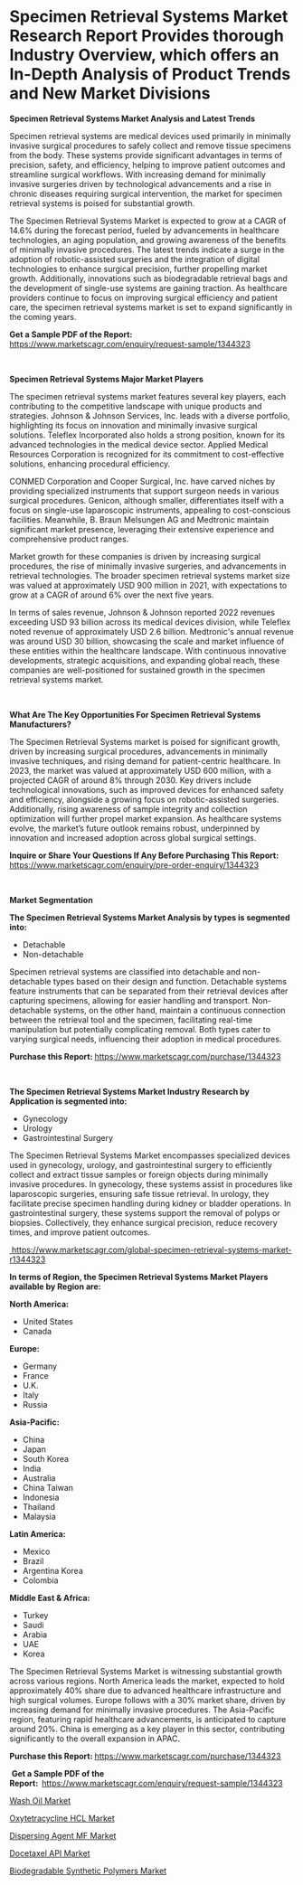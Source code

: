 <p><h1>Specimen Retrieval Systems Market Research Report Provides thorough Industry Overview, which offers an In-Depth Analysis of Product Trends and New Market Divisions</h1></p><p><strong>Specimen Retrieval Systems Market Analysis and Latest Trends</strong></p>
<p><p>Specimen retrieval systems are medical devices used primarily in minimally invasive surgical procedures to safely collect and remove tissue specimens from the body. These systems provide significant advantages in terms of precision, safety, and efficiency, helping to improve patient outcomes and streamline surgical workflows. With increasing demand for minimally invasive surgeries driven by technological advancements and a rise in chronic diseases requiring surgical intervention, the market for specimen retrieval systems is poised for substantial growth.</p><p>The Specimen Retrieval Systems Market is expected to grow at a CAGR of 14.6% during the forecast period, fueled by advancements in healthcare technologies, an aging population, and growing awareness of the benefits of minimally invasive procedures. The latest trends indicate a surge in the adoption of robotic-assisted surgeries and the integration of digital technologies to enhance surgical precision, further propelling market growth. Additionally, innovations such as biodegradable retrieval bags and the development of single-use systems are gaining traction. As healthcare providers continue to focus on improving surgical efficiency and patient care, the specimen retrieval systems market is set to expand significantly in the coming years.</p></p>
<p><strong>Get a Sample PDF of the Report:&nbsp;</strong> <a href="https://www.marketscagr.com/enquiry/request-sample/1344323?utm_campaign=1869&utm_medium=2&utm_source=Github&utm_content=ia&utm_term=11122024&utm_id=specimen-retrieval-systems">https://www.marketscagr.com/enquiry/request-sample/1344323</a></p>
<p>&nbsp;</p>
<p><strong>Specimen Retrieval Systems Major Market Players</strong></p>
<p><p>The specimen retrieval systems market features several key players, each contributing to the competitive landscape with unique products and strategies. Johnson & Johnson Services, Inc. leads with a diverse portfolio, highlighting its focus on innovation and minimally invasive surgical solutions. Teleflex Incorporated also holds a strong position, known for its advanced technologies in the medical device sector. Applied Medical Resources Corporation is recognized for its commitment to cost-effective solutions, enhancing procedural efficiency.</p><p>CONMED Corporation and Cooper Surgical, Inc. have carved niches by providing specialized instruments that support surgeon needs in various surgical procedures. Genicon, although smaller, differentiates itself with a focus on single-use laparoscopic instruments, appealing to cost-conscious facilities. Meanwhile, B. Braun Melsungen AG and Medtronic maintain significant market presence, leveraging their extensive experience and comprehensive product ranges.</p><p>Market growth for these companies is driven by increasing surgical procedures, the rise of minimally invasive surgeries, and advancements in retrieval technologies. The broader specimen retrieval systems market size was valued at approximately USD 900 million in 2021, with expectations to grow at a CAGR of around 6% over the next five years.</p><p>In terms of sales revenue, Johnson & Johnson reported 2022 revenues exceeding USD 93 billion across its medical devices division, while Teleflex noted revenue of approximately USD 2.6 billion. Medtronic's annual revenue was around USD 30 billion, showcasing the scale and market influence of these entities within the healthcare landscape. With continuous innovative developments, strategic acquisitions, and expanding global reach, these companies are well-positioned for sustained growth in the specimen retrieval systems market.</p></p>
<p>&nbsp;</p>
<p><strong>What Are The Key Opportunities For Specimen Retrieval Systems Manufacturers?</strong></p>
<p><p>The Specimen Retrieval Systems market is poised for significant growth, driven by increasing surgical procedures, advancements in minimally invasive techniques, and rising demand for patient-centric healthcare. In 2023, the market was valued at approximately USD 600 million, with a projected CAGR of around 8% through 2030. Key drivers include technological innovations, such as improved devices for enhanced safety and efficiency, alongside a growing focus on robotic-assisted surgeries. Additionally, rising awareness of sample integrity and collection optimization will further propel market expansion. As healthcare systems evolve, the market’s future outlook remains robust, underpinned by innovation and increased adoption across global surgical settings.</p></p>
<p><strong>Inquire or Share Your Questions If Any Before Purchasing This Report:</strong> <a href="https://www.marketscagr.com/enquiry/pre-order-enquiry/1344323?utm_campaign=1869&utm_medium=2&utm_source=Github&utm_content=ia&utm_term=11122024&utm_id=specimen-retrieval-systems">https://www.marketscagr.com/enquiry/pre-order-enquiry/1344323</a></p>
<p>&nbsp;</p>
<p><strong>Market Segmentation</strong></p>
<p><strong>The Specimen Retrieval Systems Market Analysis by types is segmented into:</strong></p>
<p><ul><li>Detachable</li><li>Non-detachable</li></ul></p>
<p><p>Specimen retrieval systems are classified into detachable and non-detachable types based on their design and function. Detachable systems feature instruments that can be separated from their retrieval devices after capturing specimens, allowing for easier handling and transport. Non-detachable systems, on the other hand, maintain a continuous connection between the retrieval tool and the specimen, facilitating real-time manipulation but potentially complicating removal. Both types cater to varying surgical needs, influencing their adoption in medical procedures.</p></p>
<p><strong>Purchase this Report:&nbsp;</strong><a href="https://www.marketscagr.com/purchase/1344323?utm_campaign=1869&utm_medium=2&utm_source=Github&utm_content=ia&utm_term=11122024&utm_id=specimen-retrieval-systems">https://www.marketscagr.com/purchase/1344323</a></p>
<p>&nbsp;</p>
<p><strong>The Specimen Retrieval Systems Market Industry Research by Application is segmented into:</strong></p>
<p><ul><li>Gynecology</li><li>Urology</li><li>Gastrointestinal Surgery</li></ul></p>
<p><p>The Specimen Retrieval Systems Market encompasses specialized devices used in gynecology, urology, and gastrointestinal surgery to efficiently collect and extract tissue samples or foreign objects during minimally invasive procedures. In gynecology, these systems assist in procedures like laparoscopic surgeries, ensuring safe tissue retrieval. In urology, they facilitate precise specimen handling during kidney or bladder operations. In gastrointestinal surgery, these systems support the removal of polyps or biopsies. Collectively, they enhance surgical precision, reduce recovery times, and improve patient outcomes.</p></p>
<p><a href="https://www.marketscagr.com/global-specimen-retrieval-systems-market-r1344323?utm_campaign=1869&utm_medium=2&utm_source=Github&utm_content=ia&utm_term=11122024&utm_id=specimen-retrieval-systems">&nbsp;https://www.marketscagr.com/global-specimen-retrieval-systems-market-r1344323</a></p>
<p><strong>In terms of Region, the Specimen Retrieval Systems Market Players available by Region are:</strong></p>
<p>
    <p> <strong> North America: </strong>
        <ul>
            <li>United States</li>
            <li>Canada</li>
        </ul>
        </p> 
    <p> <strong> Europe: </strong>
        <ul>
            <li>Germany</li>
            <li>France</li>
            <li>U.K.</li>
            <li>Italy</li>
            <li>Russia</li>
        </ul>
        </p> 
    <p> <strong> Asia-Pacific: </strong>
        <ul>
            <li>China</li>
            <li>Japan</li>
            <li>South Korea</li>
            <li>India</li>
            <li>Australia</li>
            <li>China Taiwan</li>
            <li>Indonesia</li>
            <li>Thailand</li>
            <li>Malaysia</li>
        </ul>
        </p> 
    <p> <strong> Latin America: </strong>
        <ul>
            <li>Mexico</li>
            <li>Brazil</li>
            <li>Argentina Korea</li>
            <li>Colombia</li>
        </ul>
        </p> 
    <p> <strong> Middle East & Africa: </strong>
        <ul>
            <li>Turkey</li>
            <li>Saudi</li>
            <li>Arabia</li>
            <li>UAE</li>
            <li>Korea</li>
        </ul>
    </p>
    </p>
<p><p>The Specimen Retrieval Systems Market is witnessing substantial growth across various regions. North America leads the market, expected to hold approximately 40% share due to advanced healthcare infrastructure and high surgical volumes. Europe follows with a 30% market share, driven by increasing demand for minimally invasive procedures. The Asia-Pacific region, featuring rapid healthcare advancements, is anticipated to capture around 20%. China is emerging as a key player in this sector, contributing significantly to the overall expansion in APAC.</p></p>
<p><strong>Purchase this Report: </strong><a href="https://www.marketscagr.com/purchase/1344323?utm_campaign=1869&utm_medium=2&utm_source=Github&utm_content=ia&utm_term=11122024&utm_id=specimen-retrieval-systems">https://www.marketscagr.com/purchase/1344323</a></p>
<p>&nbsp;<strong>Get a Sample PDF of the Report:&nbsp;&nbsp;</strong><a href="https://www.marketscagr.com/enquiry/request-sample/1344323?utm_campaign=1869&utm_medium=2&utm_source=Github&utm_content=ia&utm_term=11122024&utm_id=specimen-retrieval-systems">https://www.marketscagr.com/enquiry/request-sample/1344323</a></p>
<p><strong></strong></p>
<p><p><a href="https://www.linkedin.com/pulse/wash-oil-market-outlook-projected-growth-69-cagr-from-2024-rsehe?utm_campaign=1869&utm_medium=2&utm_source=Github&utm_content=ia&utm_term=11122024&utm_id=specimen-retrieval-systems">Wash Oil Market</a></p><p><a href="https://www.linkedin.com/pulse/according-global-oxytetracycline-hcl-market-trends-applications-g836f?utm_campaign=1869&utm_medium=2&utm_source=Github&utm_content=ia&utm_term=11122024&utm_id=specimen-retrieval-systems">Oxytetracycline HCL Market</a></p><p><a href="https://www.linkedin.com/pulse/overview-dispersing-agent-mf-market-2024-2031-size-share-growth-pd8re?utm_campaign=1869&utm_medium=2&utm_source=Github&utm_content=ia&utm_term=11122024&utm_id=specimen-retrieval-systems">Dispersing Agent MF Market</a></p><p><a href="https://www.linkedin.com/pulse/c-hannibex-sqmmf?utm_campaign=1869&utm_medium=2&utm_source=Github&utm_content=ia&utm_term=11122024&utm_id=specimen-retrieval-systems">Docetaxel API Market</a></p><p><a href="https://www.linkedin.com/pulse/c-hannibex-sqmmf?utm_campaign=1869&utm_medium=2&utm_source=Github&utm_content=ia&utm_term=11122024&utm_id=specimen-retrieval-systems">Biodegradable Synthetic Polymers Market</a></p></p>